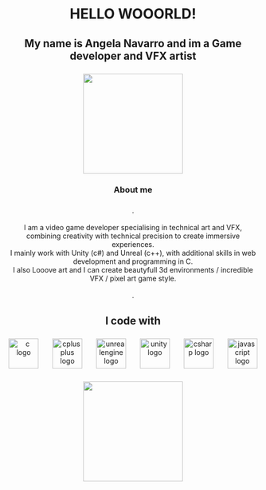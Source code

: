 <h1 align="center">HELLO WOOORLD!</h1>

###

<h2 align="center">My name is Angela Navarro and im a Game developer and VFX artist</h2>

###

<div align="center">
  <img height="200" src="https://avatars.githubusercontent.com/u/71663135?s=400&u=67ae052c72d95edc61e74bc2686b040a58ad79c9&v=4"  />
</div>

###

<h3 align="center">About me</h3>

###

<p align="center">.<br><br>I am a video game developer specialising in technical art and VFX, combining creativity with technical precision to create immersive experiences.<br>I mainly work with Unity (c#) and Unreal (c++), with additional skills in web development and programming in C.<br>I also Looove art and I can create beautyfull 3d environments / incredible VFX / pixel art game style.<br><br>.</p>

###

<h2 align="center">I code with</h2>

###

<div align="center">
  <img src="https://cdn.jsdelivr.net/gh/devicons/devicon/icons/c/c-original.svg" height="60" alt="c logo"  />
  <img width="20" />
  <img src="https://cdn.jsdelivr.net/gh/devicons/devicon/icons/cplusplus/cplusplus-original.svg" height="60" alt="cplusplus logo"  />
  <img width="20" />
  <img src="https://cdn.jsdelivr.net/gh/devicons/devicon/icons/unrealengine/unrealengine-original.svg" height="60" alt="unrealengine logo"  />
  <img width="20" />
  <img src="https://cdn.jsdelivr.net/gh/devicons/devicon/icons/unity/unity-original.svg" height="60" alt="unity logo"  />
  <img width="20" />
  <img src="https://cdn.jsdelivr.net/gh/devicons/devicon/icons/csharp/csharp-original.svg" height="60" alt="csharp logo"  />
  <img width="20" />
  <img src="https://cdn.jsdelivr.net/gh/devicons/devicon/icons/javascript/javascript-original.svg" height="60" alt="javascript logo"  />
</div>

###

<p align="left"></p>

###

<div align="center">
  <img height="200" src="https://images.unsplash.com/photo-1579373903781-fd5c0c30c4cd?q=80&w=2574&auto=format&fit=crop&ixlib=rb-4.0.3&ixid=M3wxMjA3fDB8MHxwaG90by1wYWdlfHx8fGVufDB8fHx8fA%3D%3D"  />
</div>

###
